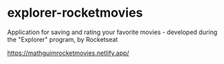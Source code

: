 # explorer-rocketmovies
Application for saving and rating your favorite movies - developed during the "Explorer" program, by Rocketseat

https://mathguimrocketmovies.netlify.app/
